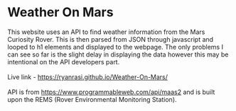 # Weather On Mars
This website uses an API to find weather information from the Mars Curiosity Rover. This is then parsed from JSON through javascript and looped to h1 elements and displayed to the webpage. The only problems I can see so far is the slight delay in displaying the data however this may be intentional on the API developers part.<br><br>Live link - https://ryanrasi.github.io/Weather-On-Mars/<br><br>API is from https://www.programmableweb.com/api/maas2 and is built upon the REMS (Rover Environmental Monitoring Station).
